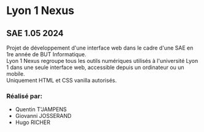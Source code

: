 # Lyon 1 Nexus
## SAE 1.05 2024

<p>Projet de développement d'une interface web dans le cadre d'une SAE en 1re année de BUT Informatique. <br>
Lyon 1 Nexus regroupe tous les outils numériques utilisés à l'université Lyon 1 dans une seule interface web, accessible depuis un ordinateur ou un mobile. <br>
Uniquement HTML et CSS vanilla autorisés.
</p>


### Réalisé par:
<ul>
<li>Quentin T'JAMPENS</li>
<li>Giovanni JOSSERAND</li>
<li>Hugo RICHER</li>
</ul>